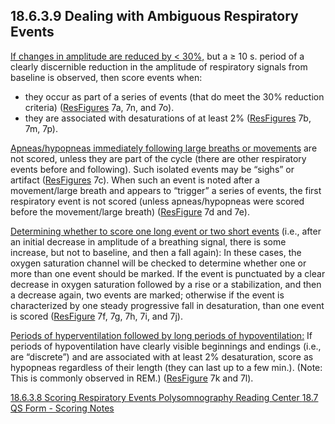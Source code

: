 ## 18.6.3.9 Dealing with Ambiguous Respiratory Events

<u>If changes in amplitude are reduced by < 30%,</u> but a ≥ 10 s. period of a clearly discernible reduction in the amplitude of respiratory signals from baseline is observed, then score events when:

* they occur as part of a series of events (that do meet the 30% reduction criteria) ([ResFigures](:pages_path:/manuals/psg-reading-center/18-AA-list-of-illustrations.md) 7a, 7n, and 7o).
* they are associated with desaturations of at least 2% ([ResFigures](:pages_path:/manuals/psg-reading-center/18-AA-list-of-illustrations.md) 7b, 7m, 7p).

<u>Apneas/hypopneas immediately following large breaths or movements</u> are not scored, unless they are part of the cycle (there are other respiratory events before and following). Such isolated events may be “sighs” or artifact  ([ResFigures](:pages_path:/manuals/psg-reading-center/18-AA-list-of-illustrations.md) 7c).   When such an event is noted after a movement/large breath and appears to “trigger” a series of events, the first respiratory event is not scored (unless apneas/hypopneas were scored before the movement/large breath)  ([ResFigure](:pages_path:/manuals/psg-reading-center/18-AA-list-of-illustrations.md) 7d and 7e).

<u>Determining whether to score one long event or two short events</u> (i.e., after an initial decrease in amplitude of a breathing signal, there is some increase, but not to baseline, and then a fall again): In these cases, the oxygen saturation channel will be checked to determine whether one or more than one event should be marked.  If the event is punctuated by a clear decrease in oxygen saturation followed by a rise or a stabilization, and then a decrease again, two events are marked; otherwise if the event is characterized by one steady progressive fall in desaturation, than one event is scored  ([ResFigure](:pages_path:/mop/6-AA-mop-list-f-illustrations.md) 7f, 7g, 7h, 7i, and 7j).

<u>Periods of hyperventilation followed by long periods of hypoventilation:</u> If periods of hypoventilation have clearly visible beginnings and endings (i.e., are “discrete”) and are associated with at least 2% desaturation, score as hypopneas regardless of their length (they can last up to a few min.). (Note: This is commonly observed in REM.)  ([ResFigure](:pages_path:/manuals/psg-reading-center/18-AA-list-of-illustrations.md) 7k and 7l).


<div class="center">
<div class="btn-group">
  <a href=":pages_path:/manuals/psg-reading-center/18-06-03-08-scoring-respiratory-events.md" class="btn btn-default">
    <span class="glyphicon glyphicon-chevron-left"></span>
    18.6.3.8 Scoring Respiratory Events
  </a>

  <a href=":pages_path:/manuals/psg-reading-center" class="btn btn-default">
    <span class="glyphicon glyphicon-chevron-up"></span>
    Polysomnography Reading Center
  </a>

  <a href=":pages_path:/manuals/psg-reading-center/18-07-qs-form-scoring-notes.md" class="btn btn-success">
    18.7 QS Form - Scoring Notes
    <span class="glyphicon glyphicon-chevron-right"></span>
  </a>
</div>
</div>
